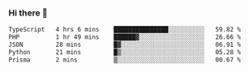 ### Hi there 🌱
<!--START_SECTION:waka-->

```txt
TypeScript   4 hrs 6 mins    ███████████████░░░░░░░░░░   59.82 %
PHP          1 hr 49 mins    ██████▓░░░░░░░░░░░░░░░░░░   26.66 %
JSON         28 mins         █▓░░░░░░░░░░░░░░░░░░░░░░░   06.91 %
Python       21 mins         █▒░░░░░░░░░░░░░░░░░░░░░░░   05.28 %
Prisma       2 mins          ▒░░░░░░░░░░░░░░░░░░░░░░░░   00.67 %
```

<!--END_SECTION:waka-->
<!--
**Dieg0raf/Dieg0raf** is a ✨ _special_ ✨ repository because its `README.md` (this file) appears on your GitHub profile.

Here are some ideas to get you started:

- 🔭 I’m currently working on ...
- 🌱 I’m currently learning ...
- 👯 I’m looking to collaborate on ...
- 🤔 I’m looking for help with ...
- 💬 Ask me about ...
- 📫 How to reach me: ...
- 😄 Pronouns: ...
- ⚡ Fun fact: ...
-->
